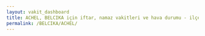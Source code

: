 ```yaml
---
layout: vakit_dashboard
title: ACHEL, BELCIKA için iftar, namaz vakitleri ve hava durumu - ilçe/eyalet seç
permalink: /BELCIKA/ACHEL/
---
```


<script type="text/javascript">
  var GLOBAL_COUNTRY = 'BELCIKA';
  var GLOBAL_CITY = 'ACHEL';
  var GLOBAL_STATE = '';
  var lat = 72;
  var lon = 21;
</script>
